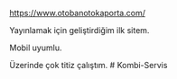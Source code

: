 https://www.otobanotokaporta.com/

Yayınlamak için geliştirdiğim ilk sitem. 

Mobil uyumlu. 

Üzerinde çok titiz çalıştım. 
#   K o m b i - S e r v i s  
 